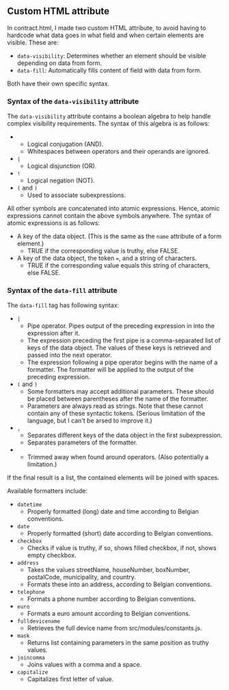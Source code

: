 ## Custom HTML attribute

In contract.html, I made two custom HTML attribute, to avoid having to hardcode what data goes in what field and when certain elements are visible. These are:

* `data-visibility`: Determines whether an element should be visible depending on data from form.
* `data-fill`: Automatically fills content of field with data from form.

Both have their own specific syntax.

### Syntax of the `data-visibility` attribute

The `data-visibility` attribute contains a boolean algebra to help handle complex visibility requirements. The syntax of this algebra is as follows:

* ` `
  * Logical conjugation (AND).
  * Whitespaces between operators and their operands are ignored.
* `|`
  * Logical disjunction (OR).
* `!`
  * Logical negation (NOT).
* `(` and `)`
  * Used to associate subexpressions.

All other symbols are concatenated into atomic expressions. Hence, atomic expressions cannot contain the above symbols anywhere. The syntax of atomic expressions is as follows:

* A key of the data object. (This is the same as the `name` attribute of a form element.)
  * TRUE if the corresponding value is truthy, else FALSE.
* A key of the data object, the token `=`, and a string of characters.
  * TRUE if the corresponding value equals this string of characters, else FALSE.

### Syntax of the `data-fill` attribute

The `data-fill` tag has following syntax:

* `|`
  * Pipe operator. Pipes output of the preceding expression in into the expression after it.
  * The expression preceding the first pipe is a comma-separated list of keys of the data object. The values of these keys is retrieved and passed into the next operator.
  * The expression following a pipe operator begins with the name of a formatter. The formatter will be applied to the output of the preceding expression.
* `(` and `)`
  * Some formatters may accept additional parameters. These should be placed between parentheses after the name of the formatter.
  * Parameters are always read as strings. Note that these cannot contain any of these syntactic tokens. (Serious limitation of the language, but I can't be arsed to improve it.)
* `,`
  * Separates different keys of the data object in the first subexpression.
  * Separates parameters of the formatter.
* ` `
  * Trimmed away when found around operators. (Also potentially a limitation.)
 
If the final result is a list, the contained elements will be joined with spaces.

Available formatters include:

* `datetime`
  * Properly formatted (long) date and time according to Belgian conventions.
* `date`
  * Properly formatted (short) date according to Belgian conventions.
* `checkbox`
  * Checks if value is truthy, if so, shows filled checkbox, if not, shows empty checkbox.
* `address`
  * Takes the values streetName, houseNumber, boxNumber, postalCode, municipality, and country.
  * Formats these into an address, according to Belgian conventions.
* `telephone`
  * Formats a phone number according to Belgian conventions.
* `euro`
  * Formats a euro amount according to Belgian conventions.
* `fulldevicename`
  * Retrieves the full device name from src/modules/constants.js.
* `mask`
  * Returns list containing parameters in the same position as truthy values.
* `joincomma`
  * Joins values with a comma and a space.
* `capitalize`
  * Capitalizes first letter of value.